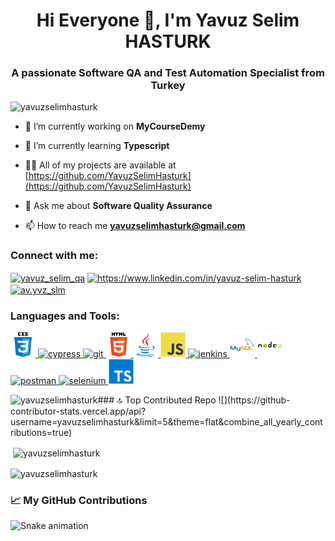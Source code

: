 <h1 align="center">Hi Everyone 👋, I'm Yavuz Selim HASTURK</h1>
<h3 align="center">A passionate Software QA and Test Automation Specialist from Turkey</h3>

<p align="left"> <img src="https://komarev.com/ghpvc/?username=yavuzselimhasturk&label=Profile%20views&color=0e75b6&style=flat" alt="yavuzselimhasturk" /> </p>

- 🔭 I’m currently working on **MyCourseDemy**

- 🌱 I’m currently learning **Typescript**

- 👨‍💻 All of my projects are available at [https://github.com/YavuzSelimHasturk](https://github.com/YavuzSelimHasturk)

- 💬 Ask me about **Software Quality Assurance**

- 📫 How to reach me **yavuzselimhasturk@gmail.com**

<h3 align="left">Connect with me:</h3>
<p align="left">
<a href="https://twitter.com/yavuz_selim_qa" target="blank"><img align="center" src="https://raw.githubusercontent.com/rahuldkjain/github-profile-readme-generator/master/src/images/icons/Social/twitter.svg" alt="yavuz_selim_qa" height="30" width="40" /></a>
<a href="https://linkedin.com/in/https://www.linkedin.com/in/yavuz-selim-hasturk" target="blank"><img align="center" src="https://raw.githubusercontent.com/rahuldkjain/github-profile-readme-generator/master/src/images/icons/Social/linked-in-alt.svg" alt="https://www.linkedin.com/in/yavuz-selim-hasturk" height="30" width="40" /></a>
<a href="https://instagram.com/av.yvz_slm" target="blank"><img align="center" src="https://raw.githubusercontent.com/rahuldkjain/github-profile-readme-generator/master/src/images/icons/Social/instagram.svg" alt="av.yvz_slm" height="30" width="40" /></a>
</p>

<h3 align="left">Languages and Tools:</h3>
<p align="left"> <a href="https://www.w3schools.com/css/" target="_blank" rel="noreferrer"> <img src="https://raw.githubusercontent.com/devicons/devicon/master/icons/css3/css3-original-wordmark.svg" alt="css3" width="40" height="40"/> </a> <a href="https://www.cypress.io" target="_blank" rel="noreferrer"> <img src="https://raw.githubusercontent.com/simple-icons/simple-icons/6e46ec1fc23b60c8fd0d2f2ff46db82e16dbd75f/icons/cypress.svg" alt="cypress" width="40" height="40"/> </a> <a href="https://git-scm.com/" target="_blank" rel="noreferrer"> <img src="https://www.vectorlogo.zone/logos/git-scm/git-scm-icon.svg" alt="git" width="40" height="40"/> </a> <a href="https://www.w3.org/html/" target="_blank" rel="noreferrer"> <img src="https://raw.githubusercontent.com/devicons/devicon/master/icons/html5/html5-original-wordmark.svg" alt="html5" width="40" height="40"/> </a> <a href="https://www.java.com" target="_blank" rel="noreferrer"> <img src="https://raw.githubusercontent.com/devicons/devicon/master/icons/java/java-original.svg" alt="java" width="40" height="40"/> </a> <a href="https://developer.mozilla.org/en-US/docs/Web/JavaScript" target="_blank" rel="noreferrer"> <img src="https://raw.githubusercontent.com/devicons/devicon/master/icons/javascript/javascript-original.svg" alt="javascript" width="40" height="40"/> </a> <a href="https://www.jenkins.io" target="_blank" rel="noreferrer"> <img src="https://www.vectorlogo.zone/logos/jenkins/jenkins-icon.svg" alt="jenkins" width="40" height="40"/> </a> <a href="https://www.mysql.com/" target="_blank" rel="noreferrer"> <img src="https://raw.githubusercontent.com/devicons/devicon/master/icons/mysql/mysql-original-wordmark.svg" alt="mysql" width="40" height="40"/> </a> <a href="https://nodejs.org" target="_blank" rel="noreferrer"> <img src="https://raw.githubusercontent.com/devicons/devicon/master/icons/nodejs/nodejs-original-wordmark.svg" alt="nodejs" width="40" height="40"/> </a> <a href="https://postman.com" target="_blank" rel="noreferrer"> <img src="https://www.vectorlogo.zone/logos/getpostman/getpostman-icon.svg" alt="postman" width="40" height="40"/> </a> <a href="https://www.selenium.dev" target="_blank" rel="noreferrer"> <img src="https://raw.githubusercontent.com/detain/svg-logos/780f25886640cef088af994181646db2f6b1a3f8/svg/selenium-logo.svg" alt="selenium" width="40" height="40"/> </a> <a href="https://www.typescriptlang.org/" target="_blank" rel="noreferrer"> <img src="https://raw.githubusercontent.com/devicons/devicon/master/icons/typescript/typescript-original.svg" alt="typescript" width="40" height="40"/> </a> </p>

<p><img align="left" src="https://github-readme-stats.vercel.app/api/top-langs?username=yavuzselimhasturk&show_icons=true&locale=en&layout=compact" alt="yavuzselimhasturk" /></p>
### 🔝 Top Contributed Repo
![](https://github-contributor-stats.vercel.app/api?username=yavuzselimhasturk&limit=5&theme=flat&combine_all_yearly_contributions=true)

<p>&nbsp;<img align="center" src="https://github-readme-stats.vercel.app/api?username=yavuzselimhasturk&show_icons=true&locale=en" alt="yavuzselimhasturk" /></p>

<p><img align="center" src="https://github-readme-streak-stats.herokuapp.com/?user=yavuzselimhasturk&" alt="yavuzselimhasturk" /></p>

### 📈 My GitHub Contributions
![Snake animation](https://github.com/YavuzSelimHasturk/YavuzSelimHasturk/blob/output/github-contribution-grid-snake.svg)
